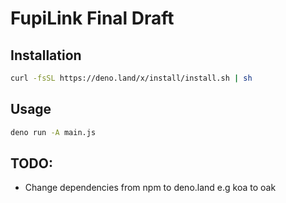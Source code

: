 # FupiLink Final Draft

## Installation

```bash 
curl -fsSL https://deno.land/x/install/install.sh | sh
```

## Usage

```bash
deno run -A main.js
```

## TODO:

- Change dependencies from npm to deno.land e.g koa to oak